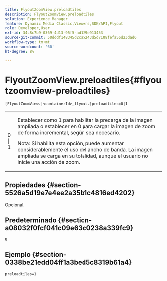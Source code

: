 ```yaml
---
title: FlyoutZoomView.preloadtiles
description: FlyoutZoomView.preloadtiles
solution: Experience Manager
feature: Dynamic Media Classic,Viewers,SDK/API,Flyout
role: Developer,User
exl-id: 34c8c7b9-0369-4d13-95f5-ad129e913453
source-git-commit: 50dddf148345d2ca5243d5d7108fefa56d23dad6
workflow-type: tm+mt
source-wordcount: '60'
ht-degree: 8%

---
```


# FlyoutZoomView.preloadtiles{#flyoutzoomview-preloadtiles}

`[FlyoutZoomView.|<containerId>_flyout.]preloadtiles=0|1`

<table id="table_8E44EC404A1A45C59EA1EF2766613930"> 
 <tbody> 
  <tr> 
   <td colname="col1"> <p> <span class="codeph"> 0 | 1 </span> </p> </td> 
   <td colname="col2"> <p> Establecer como <span class="codeph"> 1</span> para habilitar la precarga de la imagen ampliada o establecer en <span class="codeph"> 0</span> para cargar la imagen de zoom de forma incremental, según sea necesario. </p> <p> <p>Nota: Si habilita esta opción, puede aumentar considerablemente el uso del ancho de banda. La imagen ampliada se carga en su totalidad, aunque el usuario no inicie una acción de zoom. </p> </p> </td> 
  </tr> 
 </tbody> 
</table>

## Propiedades {#section-5526a5d19e7e4ee2a35b1c4816ed4202}

Opcional.

## Predeterminado {#section-a08032f0fcf041c09e63c0238a339fc9}

`0`

## Ejemplo {#section-0338be21edd04ff1a3bed5c8319b61a4}

`preloadtiles=1`
